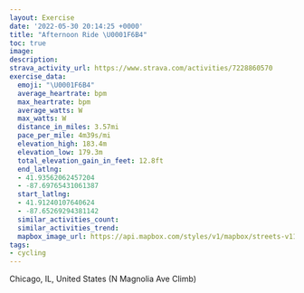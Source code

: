 ```yaml
---
layout: Exercise
date: '2022-05-30 20:14:25 +0000'
title: "Afternoon Ride \U0001F6B4"
toc: true
image:
description:
strava_activity_url: https://www.strava.com/activities/7228860570
exercise_data:
  emoji: "\U0001F6B4"
  average_heartrate: bpm
  max_heartrate: bpm
  average_watts: W
  max_watts: W
  distance_in_miles: 3.57mi
  pace_per_mile: 4m39s/mi
  elevation_high: 183.4m
  elevation_low: 179.3m
  total_elevation_gain_in_feet: 12.8ft
  end_latlng:
  - 41.93562062457204
  - -87.69765431061387
  start_latlng:
  - 41.91240107640624
  - -87.65269294381142
  similar_activities_count:
  similar_activities_trend:
  mapbox_image_url: https://api.mapbox.com/styles/v1/mapbox/streets-v11/static/path-5+787af2-1.0(o_y~Fjt~uODb%40AHKP%5ECCBAACD%40ICK%3FQDCL%40%40BDBOd%40FWEBFGB%5DHMIJHOSHCLEXJHGBAC%40BCFGAE%40OJiA%40%3FBIAACS%40%5DCo%40DUCQJG%3F%5D%5COb%40YZs%40lAeAzA%7D%40xA%5Bn%40SZWZ_AjBOHU%5CU%5Eu%40%7C%40Kb%40_%40%5Ec%40~%40i%40p%40%5Bh%40_%40d%40iBrCWZ%5Dl%40SXU%5CERc%40f%40S%5EMJGPKJIRmBnCa%40f%40g%40x%40MHINwAxB%7BBxDCBC%3Fk%40h%40_%40x%40c%40x%40y%40nAwAbCoC~DIPoAlBgAhBOJ_%40b%40CTGNW%5EO%5EUNEH%40NIHQ%40MFKHYdAq%40lAgAvAIVSJKLgApBML%5Bh%40MJGNW%5CCLIPm%40t%40IPi%40z%40KJi%40z%40UZENc%40j%40_%40r%40s%40t%40o%40z%40KFKLKHyAjBYTQ%5CUZa%40%5ESXMHOXQRELOTGFKBIHe%40j%40g%40h%40QXeAdAIP%7BBzBGN%5Df%40k%40j%40GNyAbBAFG%40CFMHiAxBkAhBc%40j%40_A%7CAY%5Co%40dAG%3FKNeApBcA%60AWl%40M%5EYRMNYh%40uAhB%5Dp%40%40A%40DcAbBCJKNYVkAjBMNu%40nAa%40j%40%5Bp%40cArAQb%40iAbBKFWp%40SZKHKJ%5Dn%40a%40b%40_%40n%40OROXa%40l%40Yl%40I%60%40ARDh%40CjA%40x%40Bd%40%40%60CC%60BDhAG%60%40%3FdBBnB%40bF%40h%40Dh%40ATD%7C%40AlABfACPDNCVDz%40EPEl%40%40%7CAC%5CDt%40Ev%40%40~%40Cl%40Df%40C%3FNFD%3FBGTBDAJ%3FNB%5EAV%40R%3FJE%5E%3Ff%40IFELBDEF%3FHBHIH%3FDE%3FGNGH%40NOJJNCT%40LE%5C%3FBKF%40HEHVL%40LGJ%3FPFHGR%40DCD%3FLLBENELDBMFC%5C%40LN%7CAd%40EA),pin-s-s+e5b22e(-87.6527,41.9124),pin-s-f+89ae00(-87.69766000000008,41.935619999999915)/auto/800x800?access_token=pk.eyJ1Ijoiam9zaGJlY2ttYW4iLCJhIjoiY205eWR2aDd1MWZ6djJrbXc4a3M0bWZleiJ9.XiG9OWkNcZk2QzjJbxLB4A
tags:
- cycling
---
```




Chicago, IL, United States (N Magnolia Ave Climb)

